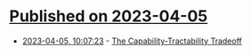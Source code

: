 # [Published on 2023-04-05](index.md)

* [2023-04-05, 10:07:23](https://lobste.rs/s/fmnkyd/capability_tractability_tradeoff) - [The Capability-Tractability Tradeoff](https://buttondown.email/hillelwayne/archive/the-capability-tractability-tradeoff/)
